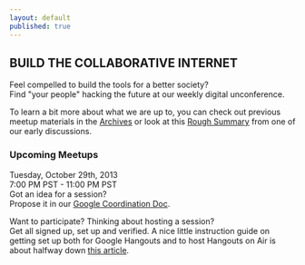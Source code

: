 ```yaml
---
layout: default
published: true
---
```


## BUILD THE COLLABORATIVE INTERNET
Feel compelled to build the tools for a better society?  
Find "your people" hacking the future at our weekly digital unconference.

To learn a bit more about what we are up to, you can check out previous meetup materials in the [Archives](http://collaborativeinter.net/wiki/archives.html) or look at this [Rough Summary](http://collaborativeinter.net/wiki/RoughSummary.html) from one of our early discussions. 

### Upcoming Meetups  

Tuesday, October 29th, 2013   
7:00 PM PST - 11:00 PM PST  
Got an idea for a session?  
Propose it in our [Google Coordination Doc](https://docs.google.com/spreadsheet/ccc?key=0Aqe_OvhjNeDPdFZHSzB0NlJ1TVpWWmdVOVdMR0FvVGc&usp=sharing).  

  

Want to participate?  Thinking about hosting a session?  
Get all signed up, set up and verified.  A nice little instruction guide on getting set up both for Google Hangouts and to host Hangouts on Air is about halfway down [this article](http://mackwebsolutions.com/blog/2012/08/the-comprehensiveish-guide-to-google-hangouts/). 
